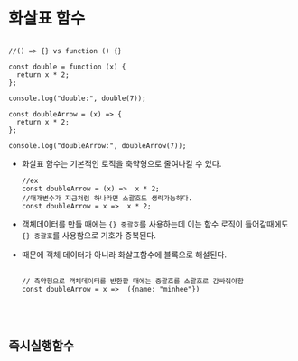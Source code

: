 # 화살표 함수

```

//() => {} vs function () {}

const double = function (x) {
  return x * 2;
};

console.log("double:", double(7));

const doubleArrow = (x) => {
  return x * 2;
};

console.log("doubleArrow:", doubleArrow(7));

```

- 화살표 함수는 기본적인 로직을 축약형으로 줄여나갈 수 있다.

  ```
  //ex
  const doubleArrow = (x) =>  x * 2;
  //매개변수가 지금처럼 하나라면 소괄호도 생략가능하다.
  const doubleArrow = x =>  x * 2;

  ```

- 객체데이터를 만들 때에는 `{} 중괄호`를 사용하는데 이는 함수 로직이 들어갈때에도 `{} 중괄호`를 사용함으로 기호가 중복된다.

- 때문에 객체 데이터가 아니라 화살표함수에 블록으로 해설된다.

  ```

  // 축약형으로 객체데이터를 반환할 때에는 중괄호를 소괄호로 감싸줘야함
  const doubleArrow = x =>  ({name: "minhee"})

  ```

<br/>
<br/>

## 즉시실행함수
